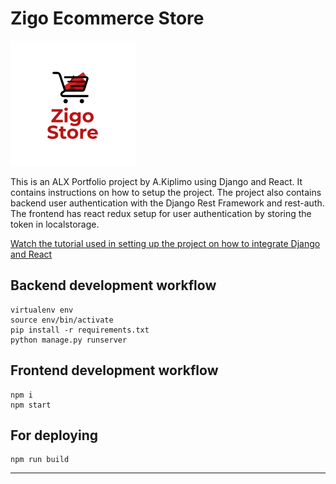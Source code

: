 # Zigo Ecommerce Store

[![alt text](https://github.com/akakiplimo/Zigo-Ecommerce/blob/main/zigologo.png "Logo")](https://github.com/akakiplimo/Zigo-Ecommerce)

This is an ALX Portfolio project by A.Kiplimo using Django and React. It contains instructions on how to setup the project. The project also contains backend user authentication with the Django Rest Framework and rest-auth. The frontend has react redux setup for user authentication by storing the token in localstorage.

[Watch the tutorial used in setting up the project on how to integrate Django and React](https://youtu.be/YKYVv0gm_0o)

## Backend development workflow

```
virtualenv env
source env/bin/activate
pip install -r requirements.txt
python manage.py runserver
```

## Frontend development workflow

```
npm i
npm start
```

## For deploying

```
npm run build
```

---

